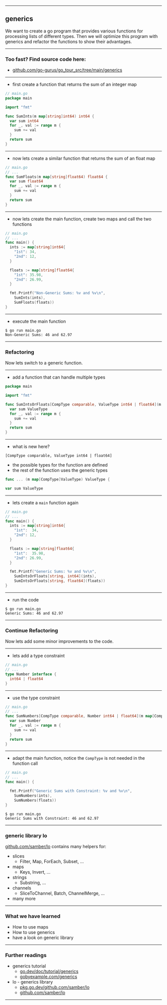 <!-- .slide: data-background="img/GENERICS/00.jpg" data-background-size="100%" data-background-position="50% 50%" -->
----

## generics

We want to create a go program that provides various functions for processing lists of different types.
Then we will optimize this program with generics and refactor the functions to show their advantages.

----

### Too fast? Find source code here:
* [github.com/go-gurus/go_tour_src/tree/main/generics](https://github.com/go-gurus/go_tour_src/tree/main/generics)

----
<!-- .slide: data-background="img/MAIN/GOTOUR-TIME-TO-CODE-00.jpg" data-background-size="100%" data-background-position="50% 50%" -->

* first create a function that returns the sum of an integer map

```go
// main.go
package main

import "fmt"

func SumInts(m map[string]int64) int64 {
  var sum int64
  for _, val := range m {
    sum += val
  }
  return sum
}

```

----

* now lets create a similar function that returns the sum of an float map

```go
// main.go
// ...
func SumFloats(m map[string]float64) float64 {
  var sum float64
  for _, val := range m {
    sum += val
  }
  return sum
}
```

----

* now lets create the main function, create two maps and call the two functions

```go
// main.go
// ...
func main() {
  ints := map[string]int64{
    "1st": 34,
    "2nd": 12,
  }

  floats := map[string]float64{
    "1st": 35.98,
	"2nd": 26.99,
  }

  fmt.Printf("Non-Generic Sums: %v and %v\n",
    SumInts(ints),
    SumFloats(floats))
}
```

----

* execute the main function

```shell
$ go run main.go
Non-Generic Sums: 46 and 62.97
```

----

### Refactoring
Now lets switch to a generic function.

----
<!-- .slide: data-background="img/MAIN/GOTOUR-TIME-TO-CODE-00.jpg" data-background-size="100%" data-background-position="50% 50%" -->

* add a function that can handle multiple types

```go
package main

import "fmt"

func SumIntsOrFloats[CompType comparable, ValueType int64 | float64](m map[CompType]ValueType) ValueType {
  var sum ValueType
  for _, val := range m {
    sum += val
  }
  return sum
}
```

----

* what is new here?
```
[CompType comparable, ValueType int64 | float64]
```
* the possible types for the function are defined
* the rest of the function uses the generic types
```go
func ... (m map[CompType]ValueType) ValueType {
```
```go
var sum ValueType
```

----
<!-- .slide: data-background="img/MAIN/GOTOUR-TIME-TO-CODE-00.jpg" data-background-size="100%" data-background-position="50% 50%" -->

* lets create a `main` function again

```go
// main.go
// ...
func main() {
  ints := map[string]int64{
    "1st":  34,
	"2nd": 12,
  }

  floats := map[string]float64{
    "1st":  35.98,
	"2nd": 26.99,
  }

  fmt.Printf("Generic Sums: %v and %v\n",
    SumIntsOrFloats[string, int64](ints),
    SumIntsOrFloats[string, float64](floats))
}
```

----

* run the code

```shell
$ go run main.go
Generic Sums: 46 and 62.97
```

----

### Continue Refactoring
Now lets add some minor improvements to the code.

----
<!-- .slide: data-background="img/MAIN/GOTOUR-TIME-TO-CODE-00.jpg" data-background-size="100%" data-background-position="50% 50%" -->

* lets add a type constraint

```go
// main.go
// ...
type Number interface {
  int64 | float64
}
```

----

* use the type constraint

```go
// main.go
// ...
func SumNumbers[CompType comparable, Number int64 | float64](m map[CompType]Number) Number {
  var sum Number
  for _, val := range m {
    sum += val
  }
  return sum
}
```

----

* adapt the main function, notice the `CompType` is not needed in the function call

```go
// main.go
// ...
func main() {

  fmt.Printf("Generic Sums with Constraint: %v and %v\n",
    SumNumbers(ints),
    SumNumbers(floats))
}
```

```shell
$ go run main.go
Generic Sums with Constraint: 46 and 62.97
```

----

### generic library lo
[github.com/samber/lo](https://github.com/samber/lo) contains many helpers for:
* slices
  * Filter, Map, ForEach, Subset, ...
* maps
  * Keys, Invert, ...
* strings
  * Substring, ...
* channels
  * SliceToChannel, Batch, ChannelMerge, ...
* many more
  

----

### What we have learned
* How to use maps
* How to use generics
* have a look on generic library

----

### Further readings
* generics tutorial
  * [go.dev/doc/tutorial/generics](https://go.dev/doc/tutorial/generics)
  * [gobyexample.com/generics](https://gobyexample.com/generics)
* lo - generics library
  * [pkg.go.dev/github.com/samber/lo](https://pkg.go.dev/github.com/samber/lo)
  * [github.com/samber/lo](https://github.com/samber/lo)

---
